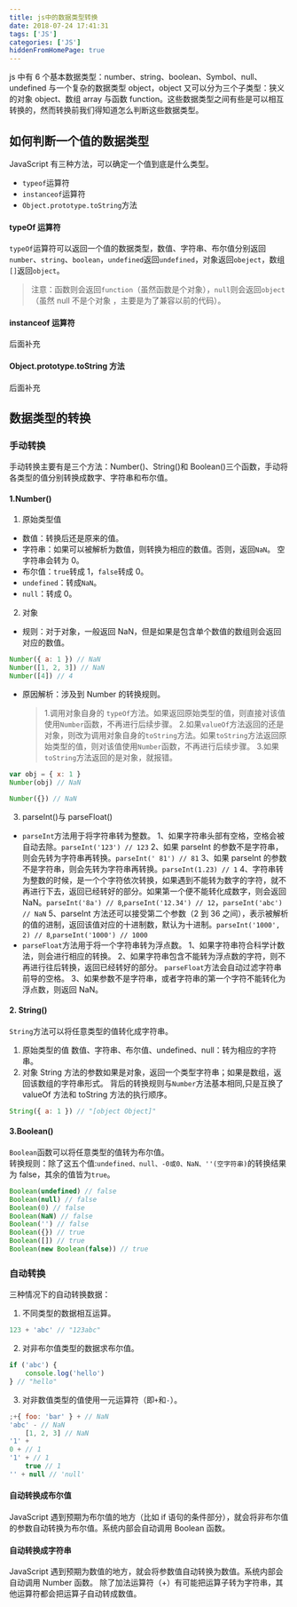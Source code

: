 ```yaml
---
title: js中的数据类型转换
date: 2018-07-24 17:41:31
tags: ['JS']
categories: ['JS']
hiddenFromHomePage: true
---
```


js 中有 6 个基本数据类型：number、string、boolean、Symbol、null、undefined 与一个复杂的数据类型 object，object 又可以分为三个子类型：狭义的对象 object、数组 array 与函数 function。这些数据类型之间有些是可以相互转换的，然而转换前我们得知道怎么判断这些数据类型。

## 如何判断一个值的数据类型

JavaScript 有三种方法，可以确定一个值到底是什么类型。

- `typeof`运算符
- `instanceof`运算符
- `Object.prototype.toString`方法

#### typeOf 运算符

`typeOf`运算符可以返回一个值的数据类型，数值、字符串、布尔值分别返回`number`、`string`、`boolean`，`undefined`返回`undefined`，对象返回`obeject`，数组`[]`返回`object`。

> 注意：函数则会返回`function`（虽然函数是个对象），`null`则会返回`object`（虽然 null 不是个对象 ，主要是为了兼容以前的代码）。

#### instanceof 运算符

后面补充

#### Object.prototype.toString 方法

后面补充

## 数据类型的转换

### 手动转换

手动转换主要有是三个方法：Number()、String()和 Boolean()三个函数，手动将各类型的值分别转换成数字、字符串和布尔值。

#### 1.Number()

1. 原始类型值

- 数值：转换后还是原来的值。
- 字符串：如果可以被解析为数值，则转换为相应的数值。否则，返回`NaN`。
  空字符串会转为 0。
- 布尔值：`true`转成 1，`false`转成 0。
- `undefined`：转成`NaN`。
- `null`：转成 0。

2. 对象

- 规则：对于对象，一般返回 NaN，但是如果是包含单个数值的数组则会返回对应的数值。

```js
Number({ a: 1 }) // NaN
Number([1, 2, 3]) // NaN
Number([4]) // 4
```

- 原因解析：涉及到 Number 的转换规则。
  > 1.调用对象自身的 `typeOf`方法。如果返回原始类型的值，则直接对该值使用`Number`函数，不再进行后续步骤。 2.如果`valueOf`方法返回的还是对象，则改为调用对象自身的`toString`方法。如果`toString`方法返回原始类型的值，则对该值使用`Number`函数，不再进行后续步骤。 3.如果`toString`方法返回的是对象，就报错。

```js
var obj = { x: 1 }
Number(obj) // NaN

Number({}) // NaN
```

3. parseInt()与 parseFloat()

- `parseInt`方法用于将字符串转为整数。
  1、如果字符串头部有空格，空格会被自动去除。`parseInt('123') // 123`
  2、如果 parseInt 的参数不是字符串，则会先转为字符串再转换。`parseInt(' 81') // 81`
  3、如果 parseInt 的参数不是字符串，则会先转为字符串再转换。`parseInt(1.23) // 1`
  4、字符串转为整数的时候，是一个个字符依次转换，如果遇到不能转为数字的字符，就不再进行下去，返回已经转好的部分。如果第一个便不能转化成数字，则会返回 NaN。`parseInt('8a') // 8`,`parseInt('12.34') // 12`，`parseInt('abc') // NaN`
  5、parseInt 方法还可以接受第二个参数（2 到 36 之间），表示被解析的值的进制，返回该值对应的十进制数，默认为十进制。`parseInt('1000', 2) // 8`,`parseInt('1000') // 1000`
- `parseFloat`方法用于将一个字符串转为浮点数。
  1、如果字符串符合科学计数法，则会进行相应的转换。
  2、如果字符串包含不能转为浮点数的字符，则不再进行往后转换，返回已经转好的部分。
  `parseFloat`方法会自动过滤字符串前导的空格。
  3、如果参数不是字符串，或者字符串的第一个字符不能转化为浮点数，则返回 NaN。

#### 2. String()

`String`方法可以将任意类型的值转化成字符串。

1. 原始类型的值
   数值、字符串、布尔值、undefined、null：转为相应的字符串。
2. 对象
   String 方法的参数如果是对象，返回一个类型字符串；如果是数组，返回该数组的字符串形式。
   背后的转换规则与`Number`方法基本相同,只是互换了 valueOf 方法和 toString 方法的执行顺序。

```js
String({ a: 1 }) // "[object Object]"
```

#### 3.Boolean()

`Boolean`函数可以将任意类型的值转为布尔值。<br>转换规则：除了这五个值:`undefined、null、-0或0、NaN、''(空字符串)`的转换结果为 false，其余的值皆为`true`。

```js
Boolean(undefined) // false
Boolean(null) // false
Boolean(0) // false
Boolean(NaN) // false
Boolean('') // false
Boolean({}) // true
Boolean([]) // true
Boolean(new Boolean(false)) // true
```

### 自动转换

三种情况下的自动转换数据：

1. 不同类型的数据相互运算。

```js
123 + 'abc' // "123abc"
```

2. 对非布尔值类型的数据求布尔值。

```js
if ('abc') {
	console.log('hello')
} // "hello"
```

3. 对非数值类型的值使用一元运算符（即`+`和`-`）。

```js
;+{ foo: 'bar' } + // NaN
'abc' - // NaN
	[1, 2, 3] // NaN
'1' +
0 + // 1
'1' + // 1
	true // 1
'' + null // 'null'
```

#### 自动转换成布尔值

JavaScript 遇到预期为布尔值的地方（比如 if 语句的条件部分），就会将非布尔值的参数自动转换为布尔值。系统内部会自动调用 Boolean 函数。

#### 自动转换成字符串

JavaScript 遇到预期为数值的地方，就会将参数值自动转换为数值。系统内部会自动调用 Number 函数。
除了加法运算符（+）有可能把运算子转为字符串，其他运算符都会把运算子自动转成数值。
